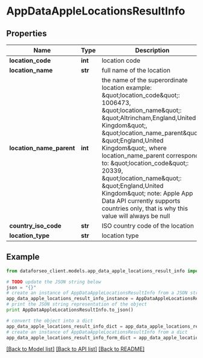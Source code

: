 # AppDataAppleLocationsResultInfo


## Properties

Name | Type | Description | Notes
------------ | ------------- | ------------- | -------------
**location_code** | **int** | location code | [optional] 
**location_name** | **str** | full name of the location | [optional] 
**location_name_parent** | **int** | the name of the superordinate location example: \&quot;location_code\&quot;: 1006473, \&quot;location_name\&quot;: \&quot;Altrincham,England,United Kingdom\&quot;, \&quot;location_name_parent\&quot;: \&quot;England,United Kingdom\&quot;, where location_name_parent corresponds to: \&quot;location_code\&quot;: 20339, \&quot;location_name\&quot;: \&quot;England,United Kingdom\&quot; note: Apple App Data API currently supports countries only, that is why this value will always be null | [optional] 
**country_iso_code** | **str** | ISO country code of the location | [optional] 
**location_type** | **str** | location type | [optional] 

## Example

```python
from dataforseo_client.models.app_data_apple_locations_result_info import AppDataAppleLocationsResultInfo

# TODO update the JSON string below
json = "{}"
# create an instance of AppDataAppleLocationsResultInfo from a JSON string
app_data_apple_locations_result_info_instance = AppDataAppleLocationsResultInfo.from_json(json)
# print the JSON string representation of the object
print AppDataAppleLocationsResultInfo.to_json()

# convert the object into a dict
app_data_apple_locations_result_info_dict = app_data_apple_locations_result_info_instance.to_dict()
# create an instance of AppDataAppleLocationsResultInfo from a dict
app_data_apple_locations_result_info_form_dict = app_data_apple_locations_result_info.from_dict(app_data_apple_locations_result_info_dict)
```
[[Back to Model list]](../README.md#documentation-for-models) [[Back to API list]](../README.md#documentation-for-api-endpoints) [[Back to README]](../README.md)


